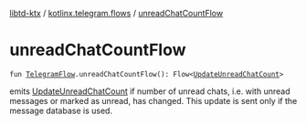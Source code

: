 [libtd-ktx](../index.md) / [kotlinx.telegram.flows](index.md) / [unreadChatCountFlow](./unread-chat-count-flow.md)

# unreadChatCountFlow

`fun `[`TelegramFlow`](../kotlinx.telegram.core/-telegram-flow/index.md)`.unreadChatCountFlow(): Flow<`[`UpdateUnreadChatCount`](https://tdlibx.github.io/td/docs/org/drinkless/td/libcore/telegram/TdApi/UpdateUnreadChatCount.html)`>`

emits [UpdateUnreadChatCount](https://tdlibx.github.io/td/docs/org/drinkless/td/libcore/telegram/TdApi/UpdateUnreadChatCount.html) if number of unread chats, i.e. with unread messages or marked as
unread, has changed. This update is sent only if the message database is used.

